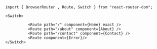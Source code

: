 ` import { BrowserRouter , Route, Switch } from "react-router-dom"; `

```
<Switch>      
        
          <Route path="/" component={Home} exact />
          <Route path="/about" component={About} />
          <Route path="/contact" component={Contact} />
          <Route component={Error}/> 
</Switch> 
 
```


